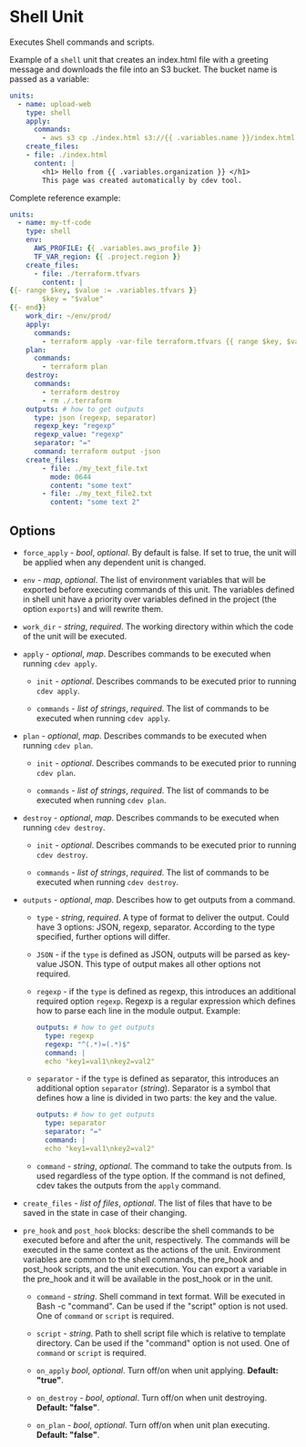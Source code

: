 # Shell Unit

Executes Shell commands and scripts. 

Example of a `shell` unit that creates an index.html file with a greeting message and downloads the file into an S3 bucket. The bucket name is passed as a variable:

```yaml
units:
  - name: upload-web
    type: shell
    apply:
      commands:
        - aws s3 cp ./index.html s3://{{ .variables.name }}/index.html
    create_files:
    - file: ./index.html
      content: |
        <h1> Hello from {{ .variables.organization }} </h1>
        This page was created automatically by cdev tool.
```

Complete reference example:

```yaml
units:
  - name: my-tf-code
    type: shell
    env: 
      AWS_PROFILE: {{ .variables.aws_profile }}
      TF_VAR_region: {{ .project.region }}
    create_files:
      - file: ./terraform.tfvars
        content: |
{{- range $key, $value := .variables.tfvars }}
        $key = "$value" 
{{- end}}
    work_dir: ~/env/prod/
    apply: 
      commands:
        - terraform apply -var-file terraform.tfvars {{ range $key, $value := .variables.vars_list }} -var="$key=$value"{{ end }}
    plan:
      commands:
        - terraform plan
    destroy:
      commands:
        - terraform destroy
        - rm ./.terraform
    outputs: # how to get outputs
      type: json (regexp, separator)
      regexp_key: "regexp"
      regexp_value: "regexp"
      separator: "="
      command: terraform output -json
    create_files:
        - file: ./my_text_file.txt
          mode: 0644
          content: "some text"
        - file: ./my_text_file2.txt
          content: "some text 2"
```

## Options

* `force_apply` - *bool*, *optional*. By default is false. If set to true, the unit will be applied when any dependent unit is changed.

* `env` - *map*, *optional*. The list of environment variables that will be exported before executing commands of this unit. The variables defined in shell unit have a priority over variables defined in the project (the option `exports`) and will rewrite them.

* `work_dir` - *string*, *required*. The working directory within which the code of the unit will be executed.

* `apply` - *optional*, *map*. Describes commands to be executed when running `cdev apply`.

    * `init` - *optional*. Describes commands to be executed prior to running `cdev apply`.

    * `commands` - *list of strings*, *required*. The list of commands to be executed when running `cdev apply`.

* `plan` - *optional*, *map*. Describes commands to be executed when running `cdev plan`.

    * `init` - *optional*. Describes commands to be executed prior to running `cdev plan`.
    
    * `commands` - *list of strings*, *required*. The list of commands to be executed when running `cdev plan`.

* `destroy` - *optional*, *map*. Describes commands to be executed when running `cdev destroy`.

    * `init` - *optional*. Describes commands to be executed prior to running `cdev destroy`.

    * `commands` - *list of strings*, *required*. The list of commands to be executed when running `cdev destroy`.

* `outputs` - *optional*, *map*. Describes how to get outputs from a command.

    * `type` - *string*, *required*. A type of format to deliver the output. Could have 3 options: JSON, regexp, separator. According to the type specified, further options will differ.

    * `JSON` - if the `type` is defined as JSON, outputs will be parsed as key-value JSON. This type of output makes all other options not required.

    * `regexp` - if the `type` is defined as regexp, this introduces an additional required option `regexp`. Regexp is a regular expression which defines how to parse each line in the module output. Example:

        ```yaml
        outputs: # how to get outputs
          type: regexp
          regexp: "^(.*)=(.*)$"
          command: | 
          echo "key1=val1\nkey2=val2"
        ```

    * `separator` - if the `type` is defined as separator, this introduces an additional option `separator` (*string*). Separator is a symbol that defines how a line is divided in two parts: the key and the value.

        ```yaml
        outputs: # how to get outputs
          type: separator
          separator: "="
          command: |
          echo "key1=val1\nkey2=val2"
        ```
    * `command` - *string*, *optional*. The command to take the outputs from. Is used regardless of the type option. If the command is not defined, cdev takes the outputs from the `apply` command.

* `create_files` - *list of files*, *optional*. The list of files that have to be saved in the state in case of their changing.

* `pre_hook` and `post_hook` blocks: describe the shell commands to be executed before and after the unit, respectively. The commands will be executed in the same context as the actions of the unit. Environment variables are common to the shell commands, the pre_hook and post_hook scripts, and the unit execution. You can export a variable in the pre_hook and it will be available in the post_hook or in the unit.

    * `command` - *string*. Shell command in text format. Will be executed in Bash -c "command". Can be used if the "script" option is not used. One of `command` or `script` is required.

    * `script` - *string*. Path to shell script file which is relative to template directory. Can be used if the "command" option is not used. One of `command` or `script` is required.

    * `on_apply` *bool*, *optional*. Turn off/on when unit applying. **Default: "true"**.

    * `on_destroy` - *bool*, *optional*. Turn off/on when unit destroying. **Default: "false"**.

    * `on_plan` - *bool*, *optional*. Turn off/on when unit plan executing. **Default: "false"**.
